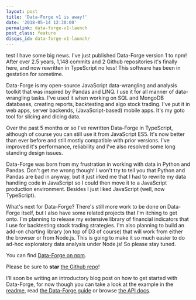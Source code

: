 ```yaml
---
layout: post
title: 'Data-Forge v1 is away!'
date: '2018-05-14 12:30:00'
permalink: data-forge-v1-launch
post_class: feature
disqus_id: data-forge-v1-launch/
---
```


test
I have some big news. I've just published Data-Forge version 1 to npm! After over 2.5 years, 1,148 commits and 2 Github repositories it's finally here, and now rewritten in TypeScript no less! This software has been in gestation for sometime.

Data-Forge is my open-source JavaScript data-wrangling and analysis toolkit that was inspired by Pandas and LINQ. I use it for all manner of data-wrangling tasks. I've used it when working on SQL and MongoDB databases, creating reports, backtesting and algo stock trading. I've put it in web apps, server backends, (JavaScript-based) mobile apps. It's my goto tool for slicing and dicing data.

Over the past 5 months or so I've rewritten Data-Forge in TypeScript, although of course you can still use it from JavaScript ES5. It's now better than ever before and still mostly compatible with prior versions. I've improved it's performance, reliability and I've also resolved some long standing design issues.

Data-Forge was born from my frustration in working with data in Python and Pandas. Don't get me wrong though! I won't try to tell you that Python and Pandas are bad in anyway, but it just irked me that I had to rewrite my data handling code in JavaScript so I could then move it to a JavaScript production environment. Besides I just liked JavaScript (well, now TypeScript).

What's next for Data-Forge? There's still more work to be done on Data-Forge itself, but I also have some related projects that I'm itching to get onto. I'm planning to release my extensive library of financial indicators that I use for backtesting stock trading strategies. I'm also planning to build an add-on charting library (on top of D3 of course) that will work from either the browser or from Node.js. This is going to make it so much easier to do ad-hoc exploratory data analysis under Node.js! So please stay tuned.

You can find [Data-Forge on npm](https://www.npmjs.com/package/data-forge).

Please be sure to **star** [the Github repo](https://github.com/data-forge/data-forge-ts)!

I'll soon be writing an introductory blog post on how to get started with Data-Forge, for now though you can take a look at the example in the [readme](https://github.com/data-forge/data-forge-ts), read [the Data-Forge guide](https://github.com/data-forge/data-forge-ts/blob/master/docs/guide.md) or browse [the API docs](https://data-forge.github.io/data-forge-ts/).